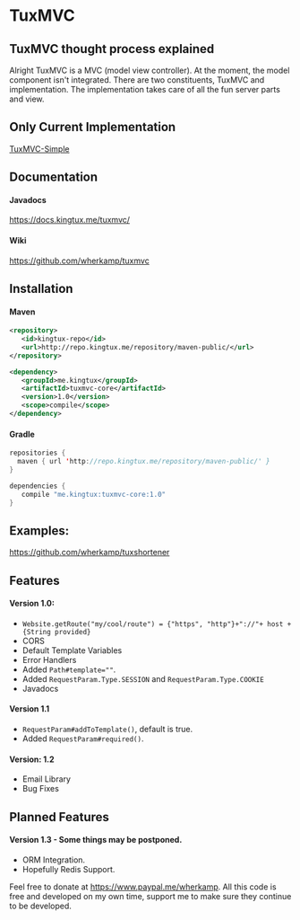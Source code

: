 # TuxMVC

## TuxMVC thought process explained
Alright TuxMVC is a MVC (model view controller). At the moment, the model component isn't integrated. There are two constituents, TuxMVC and implementation. The implementation takes care of all the fun server parts and view. 

## Only Current Implementation
[TuxMVC-Simple](https://github.com/wherkamp/tuxmvc-simple)

## Documentation
#### Javadocs
https://docs.kingtux.me/tuxmvc/
#### Wiki
https://github.com/wherkamp/tuxmvc

## Installation
#### Maven
```xml
<repository>
   <id>kingtux-repo</id>
   <url>http://repo.kingtux.me/repository/maven-public/</url>
</repository>

<dependency>
   <groupId>me.kingtux</groupId>
   <artifactId>tuxmvc-core</artifactId>
   <version>1.0</version>
   <scope>compile</scope>
</dependency>
```
#### Gradle
```java
repositories {
  maven { url 'http://repo.kingtux.me/repository/maven-public/' }
}

dependencies {
   compile "me.kingtux:tuxmvc-core:1.0"
}
```
## Examples:
https://github.com/wherkamp/tuxshortener

## Features
#### Version 1.0:
- `Website.getRoute("my/cool/route") = {"https", "http"}+"://"+ host + {String provided}`
- CORS
- Default Template Variables
- Error Handlers
- Added `Path#template=""`.
- Added `RequestParam.Type.SESSION` and `RequestParam.Type.COOKIE`
- Javadocs
#### Version 1.1
- `RequestParam#addToTemplate()`, default is true.
- Added `RequestParam#required()`.
#### Version: 1.2
- Email Library
- Bug Fixes

## Planned Features 
#### Version 1.3 - Some things may be postponed.
- ORM Integration.
- Hopefully Redis Support.

Feel free to donate at https://www.paypal.me/wherkamp. All this code is free and developed on my own time, support me to make sure they continue to be developed.

